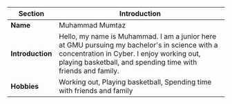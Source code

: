 | **Section**  | **Introduction** |
|-----------|-----------|
| **Name** | Muhammad Mumtaz |
| **Introduction** | Hello, my name is Muhammad. I am a junior here at GMU pursuing my bachelor's in science with a concentration in Cyber. I enjoy working out, playing basketball, and spending time with friends and family. |
| **Hobbies** | Working out, Playing basketball, Spending time with friends and family |
